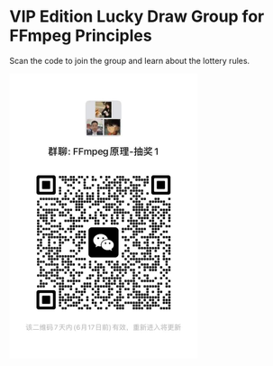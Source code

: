 # VIP Edition Lucky Draw Group for FFmpeg Principles

<div id="no_ads"></div>

Scan the code to join the group and learn about the lottery rules.

<img src="img\choujiang\choujiang-group-1.jpg" alt="choujiang-group-1" style="zoom:50%;" />



